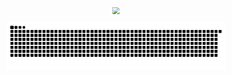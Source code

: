 <div align="center">
<!-- knock code pictures 敲代码的图片 -->
  <img src="https://cdn.jsdelivr.net/gh/palp1tate/palp1tate/img/coding.gif" /><br>


![](https://raw.githubusercontent.com/cuikeyao/cuikeyao/output/github-contribution-grid-snake.svg)


<div align="center">
